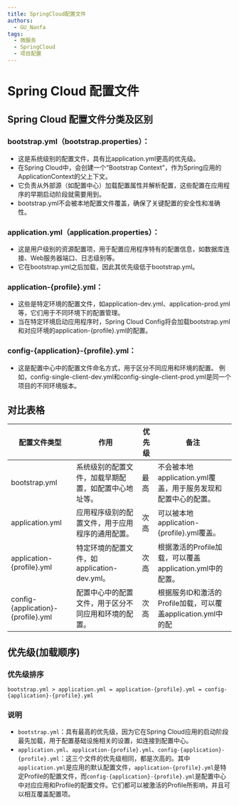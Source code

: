 ```yaml
---
title: SpringCloud配置文件
authors:
  - GU_Nanfa
tags:
  - 微服务
  - SpringCloud
  - 项目配置
---
```

# Spring Cloud 配置文件
## Spring Cloud 配置文件分类及区别

### bootstrap.yml（bootstrap.properties）：
- 这是系统级别的配置文件，具有比application.yml更高的优先级。
- 在Spring Cloud中，会创建一个“Bootstrap Context”，作为Spring应用的ApplicationContext的父上下文。
- 它负责从外部源（如配置中心）加载配置属性并解析配置，这些配置在应用程序的早期启动阶段就需要用到。
- bootstrap.yml不会被本地配置文件覆盖，确保了关键配置的安全性和准确性。

### application.yml（application.properties）：
- 这是用户级别的资源配置项，用于配置应用程序特有的配置信息，如数据库连接、Web服务器端口、日志级别等。
- 它在bootstrap.yml之后加载，因此其优先级低于bootstrap.yml。

### application-{profile}.yml：
- 这些是特定环境的配置文件，如application-dev.yml、application-prod.yml等，它们用于不同环境下的配置管理。
- 当在特定环境启动应用程序时，Spring Cloud Config将会加载bootstrap.yml和对应环境的application-{profile}.yml的配置。

### config-{application}-{profile}.yml：
- 这是配置中心中的配置文件命名方式，用于区分不同应用和环境的配置。
例如，config-single-client-dev.yml和config-single-client-prod.yml是同一个项目的不同环境版本。

## 对比表格

|配置文件类型|作用|优先级|备注|
|---|---|---|---|
|bootstrap.yml|系统级别的配置文件，加载早期配置，如配置中心地址等。|最高|不会被本地application.yml覆盖，用于服务发现和配置中心的配置。|
|application.yml|应用程序级别的配置文件，用于应用程序的通用配置。|次高|可以被本地application-{profile}.yml覆盖。|
|application-{profile}.yml|特定环境的配置文件，如application-dev.yml。|次高|根据激活的Profile加载，可以覆盖application.yml中的配置。|
|config-{application}-{profile}.yml|配置中心中的配置文件，用于区分不同应用和环境的配置。|次高|根据服务ID和激活的Profile加载，可以覆盖application.yml中的配|

## 优先级(加载顺序)
### 优先级排序
```
bootstrap.yml > application.yml = application-{profile}.yml = config-{application}-{profile}.yml
```
### 说明
- `bootstrap.yml`：具有最高的优先级，因为它在Spring Cloud应用的启动阶段最先加载，用于配置基础设施相关的设置，如连接到配置中心。
- `application.yml`、`application-{profile}.yml`、`config-{application}-{profile}.yml`：这三个文件的优先级相同，都是次高的。其中`application.yml`是应用的默认配置文件，`application-{profile}.yml`是特定Profile的配置文件，而`config-{application}-{profile}.yml`是配置中心中对应应用和Profile的配置文件。它们都可以被激活的Profile所影响，并且可以相互覆盖配置项。
